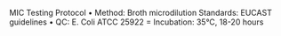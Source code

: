 MIC Testing Protocol
•  Method: Broth microdilution
Standards: EUCAST guidelines
•  QC: E. Coli ATCC 25922
= Incubation: 35°C, 18-20 hours
